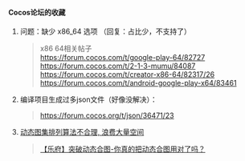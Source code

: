 #### Cocos论坛的收藏

1. 问题：缺少 x86_64 选项 （回复：占比少，不支持了）  
    > x86 64相关帖子  
    > https://forum.cocos.com/t/google-play-64/82727  
    > https://forum.cocos.com/t/2-1-3-mumu/84087  
    > https://forum.cocos.com/t/creator-x86-64/82317/26  
    > https://forum.cocos.com/t/android-google-play-x64/83461  
2. 编译项目生成过多json文件（好像没解决）：
    > https://forum.cocos.org/t/json/36471/23  
3. [动态图集排列算法不合理, 浪费大量空间](https://forum.cocos.org/t/topic/135586)  
    > [【乐府】突破动态合图-你真的把动态合图用对了吗？](https://forum.cocos.org/t/topic/98157)  
    
